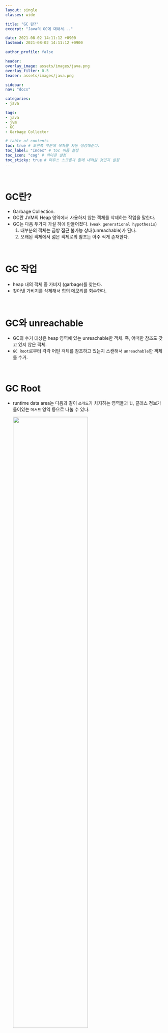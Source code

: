 ```yaml
---
layout: single
classes: wide

title: "GC 란?"
excerpt: "Java의 GC에 대해서..."

date: 2021-08-02 14:11:12 +0900
lastmod: 2021-08-02 14:11:12 +0900

author_profile: false

header:
overlay_image: assets/images/java.png
overlay_filter: 0.5
teaser: assets/images/java.png

sidebar:
nav: "docs"

categories:
- java

tags:
- java
- jvm
- GC
- Garbage Collector

# table of contents
toc: true # 오른쪽 부분에 목차를 자동 생성해준다.
toc_label: "Index" # toc 이름 설정
toc_icon: "cog" # 아이콘 설정
toc_sticky: true # 마우스 스크롤과 함께 내려갈 것인지 설정
---
```


<br>

# GC란?
* Garbage Collection.
* GC란 JVM의 Heap 영역에서 사용하지 않는 객체를 삭제하는 작업을 말한다.
* GC는 다음 두가지 가설 하에 만들어졌다. (`weak generational hypothesis`)
  1. 대부분의 객체는 금방 접근 불가능 상태(unreachable)가 된다. 
  2. 오래된 객체에서 젊은 객체로의 참조는 아주 적게 존재한다.

<br>
  
# GC 작업  
* heap 내의 객체 중 가비지 (garbage)를 찾는다.
* 찾아낸 가비지를 삭제해서 힙의 메모리를 회수한다.

<br>
  
# GC와 unreachable
* GC의 수거 대상은 heap 영역에 있는 unreachable한 객체. 즉, 어떠한 참조도 갖고 있지 않은 객체.
* `GC Root`로부터 각각 어떤 객체를 참조하고 있는지 스캔해서 `unreachable`한 객체를 수거.

<br>
  
# GC Root
* runtime data area는 다음과 같이 `쓰레드`가 차지하는 영역들과 `힙`, 클래스 정보가 들어있는 `메서드` 영역 등으로 나눌 수 있다.

  <img src="https://user-images.githubusercontent.com/40568894/128009634-9d4def81-31ee-40c1-9737-6580428a9b08.jpg" width="70%">

* 또한, 다음과 같이 힙에 있는 객체들에 대한 참조는 다음 4가지 중 하나이다.
  * 힙 내의 다른 객체에 의한 참조
  * Java 스택 프레임 내에 저장되는 지역변수와 파라미터에 의한 참조
  * JNI에 의해 생성된 객체에 대한 네이티브 스택 내에서의 참조
  * 메서드 영역의 static 변수에 의한 참조

  <img src="https://user-images.githubusercontent.com/40568894/128009654-c60c735a-72bc-461a-9c88-8f40e6a487a3.jpg" width="70%">

* 이중에서 `Java stack 내의 변수, JNI에 의해 생성된 객체에 대한 참조, 메서드 영역의 static 변수`가 GC Root가 될 수 있다. 
* 그리고 GC Root에 의해 힙 내의 객체들에 대한 reachability가 결정된다.
* 만약, GC Root에 대한 참조가 없는 객체는 unreachable하다고 표현하며 GC의 수거 대상이 된다.
  
<br>

# Stop the world
* gc를 수행시킬 때, gc를 수행하는 쓰레드를 제외한 모든 쓰레드가 정지되는 현상을 가리켜 `Stop the world` 라고 한다.
* stop the world는 gc 성능을 결정짓는 중요 요소이기 때문에 gc 튜닝을 한다라고 하면 대부분 stop the world 시간을 줄이는 것이 관건이 된다.

<br>

# GC 동작과정
* GC 동작과정을 알기전에 먼저 heap의 내부구조에 대해 알아야 한다.
  
<img src="https://user-images.githubusercontent.com/40568894/128009664-9a66508f-f252-4149-8fd1-bc0049cb9d33.jpg" width="70%">

* heap은 다음과 같이 크게 young gen, old gen으로 나뉜다.
* young gen은 다시 eden과 두개의 survivor로 나뉜다. 
* heap 영역을 나누는 이유는 heap 전체를 탐색하여 메모리를 해제하는 full gc로 인한 성능상의 이슈를 최소화 시키기 위함이다.
  * weak generational hypothesis 가설의 장점을 극대화 시키기 위함.
  
<img src="https://user-images.githubusercontent.com/40568894/128009673-8ea340ed-d4cd-4aff-8340-68220c81dfe0.jpg" width="70%">

* 가장 최근에 생성된 객체들은 위와같이 eden 영역에 쌓인다.
  
<img src="https://user-images.githubusercontent.com/40568894/128009681-55a5d96b-859e-4480-8b4f-af557fb17c59.jpg" width="70%">

* eden 영역이 가득차면, eden 영역을 대상으로 GC가 수행되며 이때 GC는 `mark and sweep` 알고리즘을 사용해 가비지를 수거한다.
  * gc root를 스캔하면서 unreachable한 객체를 식별하는 과정을 `mark`, unreachable한 객체를 삭제하는 과정을 `sweep`이라고 부른다.
  * reachable한 객체에는 mark bit를 1(true)로, unreachable한 객체에는 mark bit를 0(false)로 지정.
    
  <img src="https://user-images.githubusercontent.com/40568894/128012084-a03beba9-1345-48f7-9587-a46ea0d5cf6d.jpg" width="70%">

  * 그리고 이때, eden 영역을 대상으로 수행된 GC를 `minor gc`라고 부른다.
* 이후, eden영역을 대상으로 minor gc가 수행되고 살아남은 객체들은 다음과 같이 survivor 영역으로 복제된다.

<img src="https://user-images.githubusercontent.com/40568894/128012022-7ed0b912-1f63-4bba-ab2f-35728ff9e92a.jpg" width="70%">

* 이때, 두개의 survivor 영역에 객체가 공존할 수 없다는 규칙이 있다.
  * 즉, survivor 영역 중 하나는 `반드시 비어있는 상태`여야한다.
  * survivor 영역을 두개로 나누는 이유는 메모리 단편화 문제를 해결하기 위함이다.
* 위의 모든 과정들을 반복하면서 survivor 영역이 가득차면 young gen을 대상으로 minor gc가 수행된다.
* 이때, 살아남은 survivor 객체들은 다른 survivor 영역으로 복제되고, 가득찼던 survivor 영역은 모두 비운다.
* 이 과정을 수행하면서, 특정 임계점을 지날때동안 살아남은 survivor 내의 객체는 old gen으로 복제된다.
  * 이 과정을 가리켜 `promotion`이라고 한다.
  
<img src="https://user-images.githubusercontent.com/40568894/128012024-01ee07b8-7bbe-4e14-bd3b-8c6d21c03984.jpg" width="70%">

* 위의 과정들이 반복되면서 old gen이 가득차면 old gen을 대상으로 gc를 수행하는데, 이를 `major gc`라고 한다.
  * major gc는 minor gc에 비해 스캔 대상이 많고 수행하는데 시간이 오래걸린다.
  * major gc는 minor gc에 비해 수행 빈도가 적다.

<br>

# 참고
* [https://d2.naver.com/helloworld/1329](https://d2.naver.com/helloworld/1329)
* [https://siahn95.tistory.com/118](https://siahn95.tistory.com/118)
* [https://perfectacle.github.io/2019/05/07/jvm-gc-basic/](https://perfectacle.github.io/2019/05/07/jvm-gc-basic/)